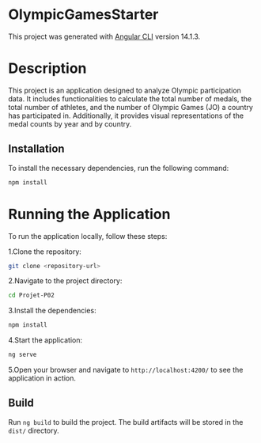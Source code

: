 # OlympicGamesStarter

This project was generated with [Angular CLI](https://github.com/angular/angular-cli) version 14.1.3.

# Description

This project is an application designed to analyze Olympic participation data. It includes functionalities to calculate the total number of medals, the total number of athletes, and the number of Olympic Games (JO) a country has participated in. Additionally, it provides visual representations of the medal counts by year and by country.

## Installation

To install the necessary dependencies, run the following command:

```bash
npm install

```

# Running the Application

To run the application locally, follow these steps:

1.Clone the repository:

```bash
git clone <repository-url>

```

2.Navigate to the project directory:

```bash
cd Projet-P02

```

3.Install the dependencies:

```bash
npm install

```

4.Start the application:

```bash
ng serve

```

5.Open your browser and navigate to `http://localhost:4200/` to see the application in action.

## Build

Run `ng build` to build the project. The build artifacts will be stored in the `dist/` directory.
